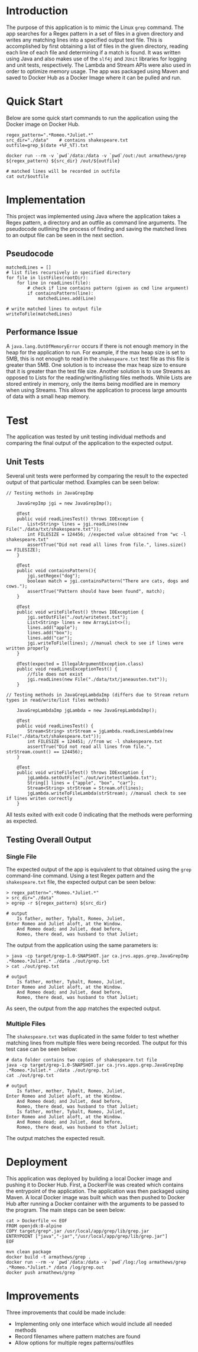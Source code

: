 # Introduction

The purpose of this application is to mimic the Linux `grep` command. The app searches for a Regex pattern in a set of files in a given directory and writes any matching lines into a specified output text file. This is accomplished by first obtaining a list of files in the given directory, reading each line of each file and determining if a match is found. It was written using Java and also makes use of the `slf4j` and `JUnit` libraries for logging and unit tests, respectively. The Lambda and Stream APIs were also used in order to optimize memory usage. The app was packaged using Maven and saved to Docker Hub as a Docker Image where it can be pulled and run.

# Quick Start
Below are some quick start commands to run the application using the Docker image on Docker Hub.
```
regex_pattern=".*Romeo.*Juliet.*"
src_dir="./data"    # contains shakespeare.txt
outfile=grep_$(date +%F_%T).txt

docker run --rm -v `pwd`/data:/data -v `pwd`/out:/out armathews/grep ${regex_pattern} ${src_dir} /out/${outfile}

# matched lines will be recorded in outfile
cat out/$outfile
```

# Implementation
This project was implemented using Java where the application takes a Regex pattern, a directory and an outfile as command line arguments.
The pseudocode outlining the process of finding and saving the matched lines to an output file can be seen in the next section.

## Pseudocode
```
matchedLines = []
# list files recursively in specified directory
for file in listFiles(rootDir):
    for line in readLines(file):
        # check if line contains pattern (given as cmd line argument)
        if containsPattern(line):
            matchedLines.add(Line)
            
# write matched lines to output file
writeToFile(matchedLines)
```

## Performance Issue
A `java.lang.OutOfMemoryError` occurs if there is not enough memory in the heap for the application to run.
For example, if the max heap size is set to 5MB, this is not enough to read in the `shakespeare.txt` test file as this file
is greater than 5MB. One solution is to increase the max heap size to ensure that it is greater than the test file size.
Another solution is to use Streams as opposed to Lists for the reading/writing/listing files methods.
While Lists are stored entirely in memory, only the items being modified are in memory when using Streams. 
This allows the application to process large amounts of data with a small heap memory.

# Test
The application was tested by unit testing individual methods and comparing the final output of the application to the expected output. 

## Unit Tests
Several unit tests were performed by comparing the result to the expected output of that particular method. Examples can be seen below:

```
// Testing methods in JavaGrepImp

    JavaGrepImp jgi = new JavaGrepImp();

    @Test
    public void readLinesTest() throws IOException {
        List<String> lines = jgi.readLines(new File("./data/txt/shakespeare.txt"));
        int FILESIZE = 124456; //expected value obtained from "wc -l shakespeare.txt"
        assertTrue("Did not read all lines from file.", lines.size() == FILESIZE);
    }

    @Test
    public void containsPattern(){
        jgi.setRegex("dog");
        boolean match = jgi.containsPattern("There are cats, dogs and cows.");
        assertTrue("Pattern should have been found", match);
    }

    @Test
    public void writeFileTest() throws IOException {
        jgi.setOutFile("./out/writetest.txt");
        List<String> lines = new ArrayList<>();
        lines.add("apple");
        lines.add("box");
        lines.add("car");
        jgi.writeToFile(lines); //manual check to see if lines were written properly
    }

    @Test(expected = IllegalArgumentException.class)
    public void readLinesExceptionTest() {
        //file does not exist
        jgi.readLines(new File("./data/txt/janeausten.txt"));
    }
    
// Testing methods in JavaGrepLambdaImp (differs due to Stream return types in read/write/list files methods)
    
    JavaGrepLambdaImp jgLambda = new JavaGrepLambdaImp();
    
    @Test
    public void readLinesTest() {
        Stream<String> strStream = jgLambda.readLinesLambda(new File("./data/txt/shakespeare.txt"));
        int FILESIZE = 124451; //from wc -l shakespeare.txt
        assertTrue("Did not read all lines from file.", strStream.count() == 124456);
    }

    @Test
    public void writeFileTest() throws IOException {
        jgLambda.setOutFile("./out/writetestlambda.txt");
        String[] lines = {"apple", "box", "car"};
        Stream<String> strStream = Stream.of(lines);
        jgLambda.writeToFileLambda(strStream); //manual check to see if lines writen correctly
    }

```
All tests exited with exit code 0 indicating that the methods were performing as expected.

## Testing Overall Output

### Single File
The expected output of the app is equivalent to that obtained using the `grep` command-line command. Using a test Regex pattern and the `shakespeare.txt` file, the expected output can be seen below:
```
> regex_pattern=".*Romeo.*Juliet.*"
> src_dir="./data"
> egrep -r ${regex_pattern} ${src_dir}

# output
    Is father, mother, Tybalt, Romeo, Juliet,
Enter Romeo and Juliet aloft, at the Window.
    And Romeo dead; and Juliet, dead before,
    Romeo, there dead, was husband to that Juliet;
```

The output from the application using the same parameters is:
```
> java -cp target/grep-1.0-SNAPSHOT.jar ca.jrvs.apps.grep.JavaGrepImp .*Romeo.*Juliet.* ./data ./out/grep.txt
> cat ./out/grep.txt

# output
    Is father, mother, Tybalt, Romeo, Juliet,
Enter Romeo and Juliet aloft, at the Window.
    And Romeo dead; and Juliet, dead before,
    Romeo, there dead, was husband to that Juliet;
```

As seen, the output from the app matches the expected output.

### Multiple Files
The `shakespeare.txt` was duplicated in the same folder to test whether matching lines from multiple files were being recorded. The output for this test case can be seen below:

```
# data folder contains two copies of shakespeare.txt file
java -cp target/grep-1.0-SNAPSHOT.jar ca.jrvs.apps.grep.JavaGrepImp .*Romeo.*Juliet.* ./data ./out/grep.txt
cat ./out/grep.txt

# output
    Is father, mother, Tybalt, Romeo, Juliet,
Enter Romeo and Juliet aloft, at the Window.
    And Romeo dead; and Juliet, dead before,
    Romeo, there dead, was husband to that Juliet;
    Is father, mother, Tybalt, Romeo, Juliet,
Enter Romeo and Juliet aloft, at the Window.
    And Romeo dead; and Juliet, dead before,
    Romeo, there dead, was husband to that Juliet;
```

The output matches the expected result.

# Deployment
This application was deployed by building a local Docker image and pushing it to Docker Hub.
First, a DockerFile was created which contains the entrypoint of the application.
The application was then packaged using Maven. A local Docker image was built which was then pushed to Docker Hub after running a Docker container with the arguments to be passed to the program.
The main steps can be seen below:
```
cat > Dockerfile << EOF
FROM openjdk:8-alpine
COPY target/grep*.jar /usr/local/app/grep/lib/grep.jar
ENTRYPOINT ["java","-jar","/usr/local/app/grep/lib/grep.jar"]
EOF

mvn clean package
docker build -t armathews/grep .
docker run --rm -v `pwd`/data:/data -v `pwd`/log:/log armathews/grep .*Romeo.*Juliet.* /data /log/grep.out
docker push armathews/grep
```

# Improvements
Three improvements that could be made include:
* Implementing only one interface which would include all needed methods
* Record filenames where pattern matches are found
* Allow options for multiple regex patterns/outfiles

